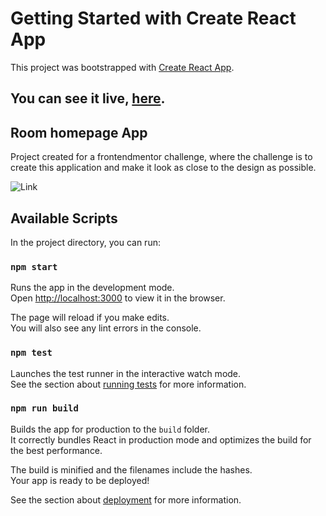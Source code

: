 # Getting Started with Create React App

This project was bootstrapped with [Create React App](https://github.com/facebook/create-react-app).

## You can see it live, [here](https://coolrooms.netlify.app/).

## Room homepage App

Project created for a frontendmentor challenge, where the challenge is to create this application and make it look as close to the design as possible.

![Link](gif-demo/room-home.gif) 

## Available Scripts

In the project directory, you can run:

### `npm start`

Runs the app in the development mode.\
Open [http://localhost:3000](http://localhost:3000) to view it in the browser.



The page will reload if you make edits.\
You will also see any lint errors in the console.

### `npm test`

Launches the test runner in the interactive watch mode.\
See the section about [running tests](https://facebook.github.io/create-react-app/docs/running-tests) for more information.

### `npm run build`

Builds the app for production to the `build` folder.\
It correctly bundles React in production mode and optimizes the build for the best performance.

The build is minified and the filenames include the hashes.\
Your app is ready to be deployed!

See the section about [deployment](https://facebook.github.io/create-react-app/docs/deployment) for more information.

